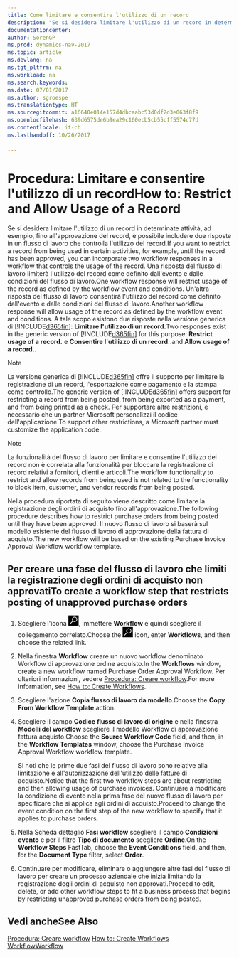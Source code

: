 ```yaml
---
title: Come limitare e consentire l'utilizzo di un record
description: "Se si desidera limitare l'utilizzo di un record in determinate attività, ad esempio, fino all'approvazione del record, è possibile includere due risposte in un flusso di lavoro che controlla l'utilizzo del record."
documentationcenter: 
author: SorenGP
ms.prod: dynamics-nav-2017
ms.topic: article
ms.devlang: na
ms.tgt_pltfrm: na
ms.workload: na
ms.search.keywords: 
ms.date: 07/01/2017
ms.author: sgroespe
ms.translationtype: HT
ms.sourcegitcommit: a16640e014e157d4dbcaabc53d0df2d3e063f8f9
ms.openlocfilehash: 639d6575de6b9ea29c160ecb5cb55cff5574c77d
ms.contentlocale: it-ch
ms.lasthandoff: 10/26/2017

---
```

# <a name="how-to-restrict-and-allow-usage-of-a-record"></a><span data-ttu-id="bb6a6-103">Procedura: Limitare e consentire l'utilizzo di un record</span><span class="sxs-lookup"><span data-stu-id="bb6a6-103">How to: Restrict and Allow Usage of a Record</span></span>
<span data-ttu-id="bb6a6-104">Se si desidera limitare l'utilizzo di un record in determinate attività, ad esempio, fino all'approvazione del record, è possibile includere due risposte in un flusso di lavoro che controlla l'utilizzo del record.</span><span class="sxs-lookup"><span data-stu-id="bb6a6-104">If you want to restrict a record from being used in certain activities, for example, until the record has been approved, you can incorporate two workflow responses in a workflow that controls the usage of the record.</span></span> <span data-ttu-id="bb6a6-105">Una risposta del flusso di lavoro limiterà l'utilizzo del record come definito dall'evento e dalle condizioni del flusso di lavoro.</span><span class="sxs-lookup"><span data-stu-id="bb6a6-105">One workflow response will restrict usage of the record as defined by the workflow event and conditions.</span></span> <span data-ttu-id="bb6a6-106">Un'altra risposta del flusso di lavoro consentirà l'utilizzo del record come definito dall'evento e dalle condizioni del flusso di lavoro.</span><span class="sxs-lookup"><span data-stu-id="bb6a6-106">Another workflow response will allow usage of the record as defined by the workflow event and conditions.</span></span> <span data-ttu-id="bb6a6-107">A tale scopo esistono due risposte nella versione generica di [!INCLUDE[d365fin](includes/d365fin_md.md)]: **Limitare l'utilizzo di un record.**</span><span class="sxs-lookup"><span data-stu-id="bb6a6-107">Two responses exist in the generic version of [!INCLUDE[d365fin](includes/d365fin_md.md)] for this purpose: **Restrict usage of a record.**</span></span> <span data-ttu-id="bb6a6-108">e **Consentire l'utilizzo di un record.**.</span><span class="sxs-lookup"><span data-stu-id="bb6a6-108">and **Allow usage of a record.**.</span></span>

> [!NOTE]  
>  <span data-ttu-id="bb6a6-109">La versione generica di [!INCLUDE[d365fin](includes/d365fin_md.md)] offre il supporto per limitare la registrazione di un record, l'esportazione come pagamento e la stampa come controllo.</span><span class="sxs-lookup"><span data-stu-id="bb6a6-109">The generic version of [!INCLUDE[d365fin](includes/d365fin_md.md)] offers support for restricting a record from being posted, from being exported as a payment, and from being printed as a check.</span></span> <span data-ttu-id="bb6a6-110">Per supportare altre restrizioni, è necessario che un partner Microsoft personalizzi il codice dell'applicazione.</span><span class="sxs-lookup"><span data-stu-id="bb6a6-110">To support other restrictions, a Microsoft partner must customize the application code.</span></span>  

> [!NOTE]  
>  <span data-ttu-id="bb6a6-111">La funzionalità del flusso di lavoro per limitare e consentire l'utilizzo dei record non è correlata alla funzionalità per bloccare la registrazione di record relativi a fornitori, clienti e articoli.</span><span class="sxs-lookup"><span data-stu-id="bb6a6-111">The workflow functionality to restrict and allow records from being used is not related to the functionality to block item, customer, and vendor records from being posted.</span></span>

<span data-ttu-id="bb6a6-112">Nella procedura riportata di seguito viene descritto come limitare la registrazione degli ordini di acquisto fino all'approvazione.</span><span class="sxs-lookup"><span data-stu-id="bb6a6-112">The following procedure describes how to restrict purchase orders from being posted until they have been approved.</span></span> <span data-ttu-id="bb6a6-113">Il nuovo flusso di lavoro si baserà sul modello esistente del flusso di lavoro di approvazione della fattura di acquisto.</span><span class="sxs-lookup"><span data-stu-id="bb6a6-113">The new workflow will be based on the existing Purchase Invoice Approval Workflow workflow template.</span></span>  

## <a name="to-create-a-workflow-step-that-restricts-posting-of-unapproved-purchase-orders"></a><span data-ttu-id="bb6a6-114">Per creare una fase del flusso di lavoro che limiti la registrazione degli ordini di acquisto non approvati</span><span class="sxs-lookup"><span data-stu-id="bb6a6-114">To create a workflow step that restricts posting of unapproved purchase orders</span></span>  
1. <span data-ttu-id="bb6a6-115">Scegliere l'icona ![Cerca pagina o report](media/ui-search/search_small.png "icona Cerca pagina o report"), immettere **Workflow** e quindi scegliere il collegamento correlato.</span><span class="sxs-lookup"><span data-stu-id="bb6a6-115">Choose the ![Search for Page or Report](media/ui-search/search_small.png "Search for Page or Report icon") icon, enter **Workflows**, and then choose the related link.</span></span>  
2. <span data-ttu-id="bb6a6-116">Nella finestra **Workflow** creare un nuovo workflow denominato Workflow di approvazione ordine acquisto.</span><span class="sxs-lookup"><span data-stu-id="bb6a6-116">In the **Workflows** window, create a new workflow named Purchase Order Approval Workflow.</span></span> <span data-ttu-id="bb6a6-117">Per ulteriori informazioni, vedere [Procedura: Creare workflow](across-how-to-create-workflows.md).</span><span class="sxs-lookup"><span data-stu-id="bb6a6-117">For more information, see [How to: Create Workflows](across-how-to-create-workflows.md).</span></span>  
3. <span data-ttu-id="bb6a6-118">Scegliere l'azione **Copia flusso di lavoro da modello**.</span><span class="sxs-lookup"><span data-stu-id="bb6a6-118">Choose the **Copy From Workflow Template** action.</span></span>  
4. <span data-ttu-id="bb6a6-119">Scegliere il campo **Codice flusso di lavoro di origine** e nella finestra **Modelli del workflow** scegliere il modello Workflow di approvazione fattura acquisto.</span><span class="sxs-lookup"><span data-stu-id="bb6a6-119">Choose the **Source Workflow Code** field, and then, in the **Workflow Templates** window, choose the Purchase Invoice Approval Workflow workflow template.</span></span>  

     <span data-ttu-id="bb6a6-120">Si noti che le prime due fasi del flusso di lavoro sono relative alla limitazione e all'autorizzazione dell'utilizzo delle fatture di acquisto.</span><span class="sxs-lookup"><span data-stu-id="bb6a6-120">Notice that the first two workflow steps are about restricting and then allowing usage of purchase invoices.</span></span> <span data-ttu-id="bb6a6-121">Continuare a modificare la condizione di evento nella prima fase del nuovo flusso di lavoro per specificare che si applica agli ordini di acquisto.</span><span class="sxs-lookup"><span data-stu-id="bb6a6-121">Proceed to change the event condition on the first step of the new workflow to specify that it applies to purchase orders.</span></span>  
5. <span data-ttu-id="bb6a6-122">Nella Scheda dettaglio **Fasi workflow** scegliere il campo **Condizioni evento** e per il filtro **Tipo di documento** scegliere **Ordine**.</span><span class="sxs-lookup"><span data-stu-id="bb6a6-122">On the **Workflow Steps** FastTab, choose the **Event Conditions** field, and then, for the **Document Type** filter, select **Order**.</span></span>  
6. <span data-ttu-id="bb6a6-123">Continuare per modificare, eliminare o aggiungere altre fasi del flusso di lavoro per creare un processo aziendale che inizia limitando la registrazione degli ordini di acquisto non approvati.</span><span class="sxs-lookup"><span data-stu-id="bb6a6-123">Proceed to edit, delete, or add other workflow steps to fit a business process that begins by restricting unapproved purchase orders from being posted.</span></span>  

## <a name="see-also"></a><span data-ttu-id="bb6a6-124">Vedi anche</span><span class="sxs-lookup"><span data-stu-id="bb6a6-124">See Also</span></span>  
<span data-ttu-id="bb6a6-125">[Procedura: Creare workflow](across-how-to-create-workflows.md) </span><span class="sxs-lookup"><span data-stu-id="bb6a6-125">[How to: Create Workflows](across-how-to-create-workflows.md) </span></span>  
[<span data-ttu-id="bb6a6-126">Workflow</span><span class="sxs-lookup"><span data-stu-id="bb6a6-126">Workflow</span></span>](across-workflow.md)   

